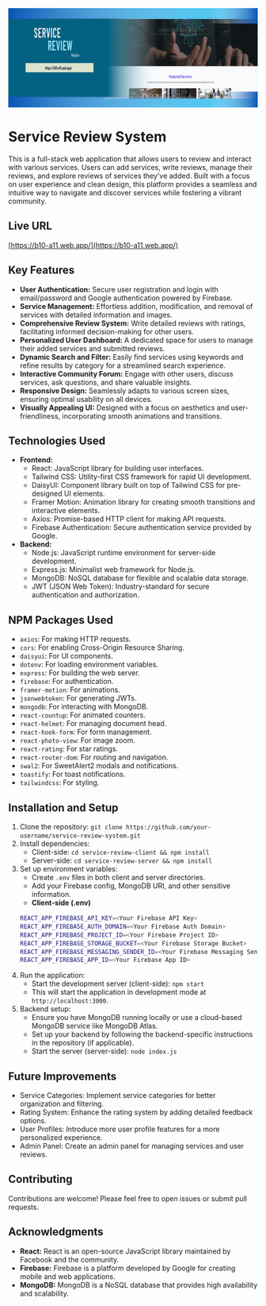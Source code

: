 <div align="center">
  <img height="200" src="https://raw.githubusercontent.com/SantanuBanik-Phy/service-review-project/refs/heads/main/src/assets/service-review.png"  />
</div>

# Service Review System



This is a full-stack web application that allows users to review and interact with various services. Users can add services, write reviews, manage their reviews, and explore reviews of services they've added. Built with a focus on user experience and clean design, this platform provides a seamless and intuitive way to navigate and discover services while fostering a vibrant community.

## Live URL

[https://b10-a11.web.app/](https://b10-a11.web.app/)

## Key Features

*  **User Authentication:** Secure user registration and login with email/password and Google authentication powered by Firebase.
*  **Service Management:** Effortless addition, modification, and removal of services with detailed information and images.
*  **Comprehensive Review System:** Write detailed reviews with ratings, facilitating informed decision-making for other users.
*  **Personalized User Dashboard:** A dedicated space for users to manage their added services and submitted reviews.
*  **Dynamic Search and Filter:** Easily find services using keywords and refine results by category for a streamlined search experience.
*  **Interactive Community Forum:** Engage with other users, discuss services, ask questions, and share valuable insights.
*  **Responsive Design:** Seamlessly adapts to various screen sizes, ensuring optimal usability on all devices.
*  **Visually Appealing UI:** Designed with a focus on aesthetics and user-friendliness, incorporating smooth animations and transitions.

## Technologies Used

*  **Frontend:**
    *  React: JavaScript library for building user interfaces.
    *  Tailwind CSS: Utility-first CSS framework for rapid UI development.
    *  DaisyUI: Component library built on top of Tailwind CSS for pre-designed UI elements.
    *  Framer Motion: Animation library for creating smooth transitions and interactive elements.
    *  Axios: Promise-based HTTP client for making API requests.
    *  Firebase Authentication: Secure authentication service provided by Google.
*  **Backend:**
    *  Node.js: JavaScript runtime environment for server-side development.
    *  Express.js: Minimalist web framework for Node.js.
    *  MongoDB: NoSQL database for flexible and scalable data storage.
    *  JWT (JSON Web Token): Industry-standard for secure authentication and authorization.

## NPM Packages Used

*  `axios`: For making HTTP requests.
*  `cors`: For enabling Cross-Origin Resource Sharing.
*  `daisyui`: For UI components.
*  `dotenv`: For loading environment variables.
*  `express`: For building the web server.
*  `firebase`: For authentication.
*  `framer-motion`: For animations.
*  `jsonwebtoken`: For generating JWTs.
*  `mongodb`: For interacting with MongoDB.
*  `react-countup`: For animated counters.
*  `react-helmet`: For managing document head.
*  `react-hook-form`: For form management.
*  `react-photo-view`: For image zoom.
*  `react-rating`: For star ratings.
*  `react-router-dom`: For routing and navigation.
*  `swal2`: For SweetAlert2 modals and notifications.
*  `toastify`: For toast notifications.
*  `tailwindcss`: For styling.

## Installation and Setup

1. Clone the repository: `git clone https://github.com/your-username/service-review-system.git`
2. Install dependencies:
    * Client-side: `cd service-review-client && npm install`
    * Server-side: `cd service-review-server && npm install`
3. Set up environment variables:
    * Create `.env` files in both client and server directories.
    * Add your Firebase config, MongoDB URI, and other sensitive information.
    * **Client-side (.env)**
    ```bash
    REACT_APP_FIREBASE_API_KEY=<Your Firebase API Key>
    REACT_APP_FIREBASE_AUTH_DOMAIN=<Your Firebase Auth Domain>
    REACT_APP_FIREBASE_PROJECT_ID=<Your Firebase Project ID>
    REACT_APP_FIREBASE_STORAGE_BUCKET=<Your Firebase Storage Bucket>
    REACT_APP_FIREBASE_MESSAGING_SENDER_ID=<Your Firebase Messaging Sender ID>
    REACT_APP_FIREBASE_APP_ID=<Your Firebase App ID>
    ```
4. Run the application:
    * Start the development server (client-side): `npm start`
    * This will start the application in development mode at `http://localhost:3000`.
5. Backend setup:
    * Ensure you have MongoDB running locally or use a cloud-based MongoDB service like MongoDB Atlas.
    * Set up your backend by following the backend-specific instructions in the repository (if applicable).
    * Start the server (server-side): `node index.js`

## Future Improvements

*  Service Categories: Implement service categories for better organization and filtering.
*  Rating System: Enhance the rating system by adding detailed feedback options.
*  User Profiles: Introduce more user profile features for a more personalized experience.
*  Admin Panel: Create an admin panel for managing services and user reviews.

## Contributing

Contributions are welcome! Please feel free to open issues or submit pull requests.


## Acknowledgments

*  **React:** React is an open-source JavaScript library maintained by Facebook and the community.
*  **Firebase:** Firebase is a platform developed by Google for creating mobile and web applications.
*  **MongoDB:** MongoDB is a NoSQL database that provides high availability and scalability.